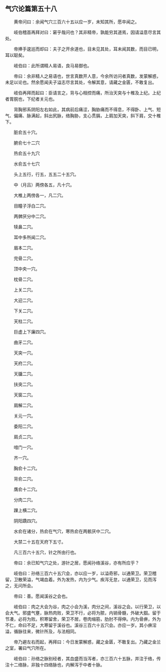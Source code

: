 ## 气穴论篇第五十八


&emsp;&emsp;黄帝问曰：余闻气穴三百六十五以应一岁，未知其所，愿卒闻之。

&emsp;&emsp;岐伯稽首再拜对曰：窘乎哉问也？其非精帝，孰能穷其道焉，因请溢意尽言其处。

&emsp;&emsp;帝捧手逡巡而却曰：夫子之开余道也，目未见其处，耳未闻其数，而目已明，耳以聪矣。

&emsp;&emsp;岐伯曰：此所谓精人易语，良马易御也。

&emsp;&emsp;帝曰：余非精人之易语也，世言真数开人意，今余所访问者真数，发蒙解惑，未足以论也。然余愿闻夫子溢志尽言其处，令解其意，请藏之金匮，不敢复出。

&emsp;&emsp;岐伯再拜而起曰：臣请言之，背与心相控而痛，所治天突与十椎及上纪。上纪者胃脘也，下纪者关元也。

&emsp;&emsp;背胸邪系阴阳左右如此，其病前后痛涩，胸胁痛而不得息，不得卧、上气、短气、偏痛、脉满起，斜出尻脉，络胸胁，支心贯膈，上肩加天突，斜下肩，交十椎下。

&emsp;&emsp;脏俞五十穴。

&emsp;&emsp;腑俞七十二穴

&emsp;&emsp;热俞五十九穴

&emsp;&emsp;水俞五十七穴

&emsp;&emsp;头上五行，行五，五五二十五穴。

&emsp;&emsp;中（月吕）两傍各五，凡十穴。

&emsp;&emsp;大椎上两傍各一，凡二穴。

&emsp;&emsp;目瞳子浮白二穴。

&emsp;&emsp;两髀厌分中二穴。

&emsp;&emsp;犊鼻二穴。

&emsp;&emsp;耳中多所闻二穴。

&emsp;&emsp;眉本二穴。

&emsp;&emsp;完骨二穴。

&emsp;&emsp;顶中央一穴。

&emsp;&emsp;枕骨二穴。

&emsp;&emsp;上关二穴。

&emsp;&emsp;大迎二穴。

&emsp;&emsp;下关二穴。

&emsp;&emsp;天柱二穴。

&emsp;&emsp;巨虚上下廉四穴。

&emsp;&emsp;曲牙二穴。

&emsp;&emsp;天突一穴。

&emsp;&emsp;天府二穴。

&emsp;&emsp;天牖二穴。

&emsp;&emsp;扶突二穴。

&emsp;&emsp;天窗二穴。

&emsp;&emsp;肩解二穴。

&emsp;&emsp;关元一穴。

&emsp;&emsp;委阳二穴。

&emsp;&emsp;肩贞二穴。

&emsp;&emsp;喑门一穴。

&emsp;&emsp;齐一穴。

&emsp;&emsp;胸俞十二穴。

&emsp;&emsp;背俞二穴。

&emsp;&emsp;膺俞十二穴。

&emsp;&emsp;分肉二穴。

&emsp;&emsp;踝上横二穴。

&emsp;&emsp;阴阳蹻四穴。

&emsp;&emsp;水俞在诸分，热俞在气穴，寒热俞在两骸厌中二穴。

&emsp;&emsp;大禁二十五在天府下五寸。

&emsp;&emsp;凡三百六十五穴，针之所由行也。

&emsp;&emsp;帝曰：余已知气穴之处，游针之居，愿闻孙络溪谷，亦有所应乎？

&emsp;&emsp;岐伯曰：孙络三百六十五穴会，亦以应一岁，以溢奇邪，以通荣卫。荣卫稽留，卫散荣溢，气竭血着。外为发热，内为少气。疾泻无怠，以通荣卫，见而泻之，无问所会。

&emsp;&emsp;帝曰：善。愿闻溪谷之会也。

&emsp;&emsp;岐伯曰：肉之大会为谷，肉之小会为溪，肉分之间，溪谷之会。以行荣卫，以会大气。邪盛气壅，脉热肉败，荣卫不行，必将为脓，内销骨髓，外破大腘。留于节凑，必将为败。积寒留舍，荣卫不居，卷肉缩筋，肋肘不得伸。内为骨痹，外为不仁，命曰不足，大寒留于溪谷也。溪谷三百六十五穴会。亦应一岁。其小痹淫溢，循脉往来，微针所及，与法相同。

&emsp;&emsp;帝乃避左右而起，再拜曰：今日发蒙解惑，藏之金匮，不敢复出。乃藏之金兰之室，署曰气穴所在。

&emsp;&emsp;岐伯曰：孙络之脉别经者，其血盛而当泻者，亦三百六十五脉，并注于络，传注十二络脉，非独十四络脉也，内解泻于中者十脉。

